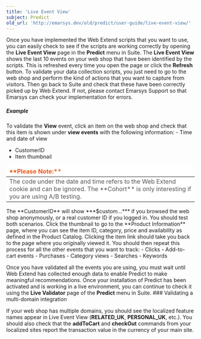 ```yaml
---
title: 'Live Event View'
subject: Predict
old_url: 'http://emarsys.dev/old/predict/user-guide/live-event-view/'
---
```


Once you have implemented the Web Extend scripts that you want to use, you can easily check to see if the scripts are working correctly by opening the **Live Event View** page in the **Predict** menu in Suite. The **Live Event View** shows the last 10 events on your web shop that have been identified by the scripts. This is refreshed every time you open the page or click the **Refresh** button. To validate your data collection scripts, you just need to go to the web shop and perform the kind of actions that you want to capture from visitors. Then go back to Suite and check that these have been correctly picked up by Web Extend. If not, please contact Emarsys Support so that Emarsys can check your implementation for errors.

##### Example

 To validate the **View** event, click an item on the web shop and check that this item is shown under **view events** with the following information: - Time and date of view
- CustomerID
- Item thumbnail
 
<table border="0" cellpadding="1" class="wikitable" style="width: 100%; border-width: 0px; border-style: solid;"><thead><tr><th style="text-align: left; border-color: #fff; background-color: #fff; color: #eb5a19;">**Please Note:**</th> </tr></thead><tbody><tr><td style="text-align: left; border-color: #fff; background-color: #fff; color: #555555;">The code under the date and time refers to the Web Extend cookie and can be ignored. The **Cohort** is only interesting if you are using A/B testing.</td> </tr></tbody></table> The **CustomerID** will show ***$custom...*** if you browsed the web shop anonymously, or a real customer ID if you logged in. You should test both scenarios. Click the thumbnail to go to the **Product Information** page, where you can see the item ID, category, price and availability as defined in the Product Catalog. Clicking the item link should take you back to the page where you originally viewed it. You should then repeat this process for all the other events that you want to track: - Clicks
- Add-to-cart events
- Purchases
- Category views
- Searches
- Keywords
 
 Once you have validated all the events you are using, you must wait until Web Extend has collected enough data to enable Predict to make meaningful recommendations. Once your installation of Predict has been activated and is working in a live environment, you can continue to check it using the **Live Validator** page of the **Predict** menu in Suite. ### Validating a multi-domain integration

 If your web shop has multiple domains, you should see the localized feature names appear in Live Event View (**RELATED_UK**, **PERSONAL_UK**, etc.). You should also check that the **addToCart** and **checkOut** commands from your localized sites report the transaction value in the currency of your main site.